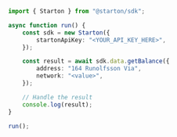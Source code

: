 <!-- Start SDK Example Usage [usage] -->
```typescript
import { Starton } from "@starton/sdk";

async function run() {
    const sdk = new Starton({
        startonApiKey: "<YOUR_API_KEY_HERE>",
    });

    const result = await sdk.data.getBalance({
        address: "164 Runolfsson Via",
        network: "<value>",
    });

    // Handle the result
    console.log(result);
}

run();

```
<!-- End SDK Example Usage [usage] -->